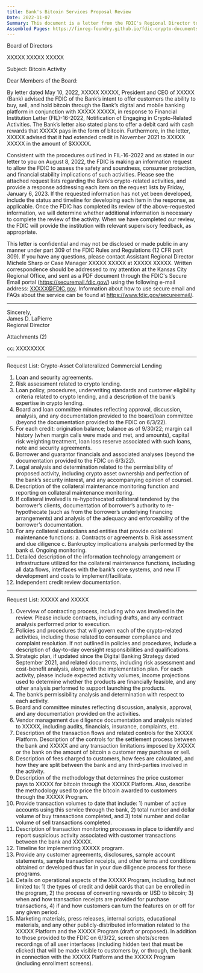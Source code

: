 ```yaml
---
title: Bank's Bitcoin Services Proposal Review
Date: 2022-11-07
Summary: This document is a letter from the FDIC's Regional Director to a bank's Board of Directors regarding the bank's notification about its intent to offer crypto-related activities. The bank had informed the FDIC of plans to offer customers the ability to buy, sell, and hold bitcoin through its digital and mobile banking platform in partnership with a third party, as well as a debit card with bitcoin rewards. The letter also notes the bank had extended credit to a crypto-related entity. Following procedures outlined in FIL-16-2022, the FDIC is requesting detailed information to assess the safety and soundness, consumer protection, and financial stability implications of these activities. The letter includes two comprehensive request lists - one focused on crypto-asset collateralized commercial lending (requesting loan agreements, risk assessments, policies, and monitoring procedures) and another focused on the bank's partnerships with third parties for bitcoin services (requesting contracts, policies, transaction flows, fee structures, and customer disclosures). (AI-generated)
Assembled Pages: https://finreg-foundry.github.io/fdic-crypto-documents//assets/assembled_pages/pause_letter_2022-11-07.pdf
---
```

Board of Directors

XXXXX XXXXX XXXXX

Subject: Bitcoin Activity

Dear Members of the Board:

By letter dated May 10, 2022, XXXXX XXXXX, President and CEO of XXXXX (Bank) advised the FDIC of the Bank’s intent to offer customers the ability to buy, sell, and hold bitcoin through the Bank’s digital and mobile banking platform in conjunction with XXXXX XXXXX, in response to Financial Institution Letter (FIL)-16-2022, Notification of Engaging in Crypto-Related Activities. The Bank’s letter also stated plans to offer a debit card with cash rewards that XXXXX pays in the form of bitcoin. Furthermore, in the letter, XXXXX advised that it had extended credit in November 2021 to XXXXX XXXXX in the amount of $XXXXX.

Consistent with the procedures outlined in FIL-16-2022 and as stated in our letter to you on August 8, 2022, the FDIC is making an information request to allow the FDIC to assess the safety and soundness, consumer protection, and financial stability implications of such activities. Please see the attached request lists regarding the Bank’s crypto-related activities, and provide a response addressing each item on the request lists by Friday, January 6, 2023. If the requested information has not yet been developed, include the status and timeline for developing each item in the response, as applicable. Once the FDIC has completed its review of the above-requested information, we will determine whether additional information is necessary to complete the review of the activity. When we have completed our review, the FDIC will provide the institution with relevant supervisory feedback, as appropriate.

This letter is confidential and may not be disclosed or made public in any manner under part 309 of the FDIC Rules and Regulations (12 CFR part 309). If you have any questions, please contact Assistant Regional Director Michele Sharp or Case Manager XXXXX XXXXX at XXXXX XXXXX. Written correspondence should be addressed to my attention at the Kansas City Regional Office, and sent as a PDF document through the FDIC's Secure Email portal (https://securemail.fdic.gov/) using the following e-mail address: XXXXX@FDIC.gov. Information about how to use secure email and FAQs about the service can be found at https://www.fdic.gov/secureemail/.

---

Sincerely,  
James D. LaPierre  
Regional Director  

Attachments (2)  

cc: XXXXXXXX

---

Request List: Crypto-Asset Collateralized Commercial Lending

1. Loan and security agreements.
2. Risk assessment related to crypto lending.
3. Loan policy, procedures, underwriting standards and customer eligibility criteria related to crypto lending, and a description of the bank’s expertise in crypto lending.
4. Board and loan committee minutes reflecting approval, discussion, analysis, and any documentation provided to the board/loan committee (beyond the documentation provided to the FDIC on 6/3/22).
5. For each credit: origination balance; balance as of 9/30/22; margin call history (when margin calls were made and met, and amounts), capital risk weighting treatment, loan loss reserve associated with such loans, note and security agreements.
6. Borrower and guarantor financials and associated analyses (beyond the documentation provided to the FDIC on 6/3/22).
7. Legal analysis and determination related to the permissibility of proposed activity, including crypto asset ownership and perfection of the bank’s security interest, and any accompanying opinion of counsel.
8. Description of the collateral maintenance monitoring function and reporting on collateral maintenance monitoring.
9. If collateral involved is re-hypothecated collateral tendered by the borrower’s clients, documentation of borrower’s authority to re-hypothecate (such as from the borrower’s underlying financing arrangements) and analysis of the adequacy and enforceability of the borrower’s documentation.
10. For any collateral custodians and entities that provide collateral maintenance functions:
    a. Contracts or agreements
    b. Risk assessment and due diligence
    c. Bankruptcy implications analysis performed by the bank
    d. Ongoing monitoring.
11. Detailed description of the information technology arrangement or infrastructure utilized for the collateral maintenance functions, including all data flows, interfaces with the bank’s core systems, and new IT development and costs to implement/facilitate.
12. Independent credit review documentation.

---

Request List: XXXXX and XXXXX

1. Overview of contracting process, including who was involved in the review. Please include contracts, including drafts, and any contract analysis performed prior to execution.
2. Policies and procedures that will govern each of the crypto-related activities, including those related to consumer compliance and complaint resolution. If not outlined in policies and procedures, include a description of day-to-day oversight responsibilities and qualifications.
3. Strategic plan, if updated since the Digital Banking Strategy dated September 2021, and related documents, including risk assessment and cost-benefit analysis, along with the implementation plan. For each activity, please include expected activity volumes, income projections used to determine whether the products are financially feasible, and any other analysis performed to support launching the products.
4. The bank’s permissibility analysis and determination with respect to each activity.
5. Board and committee minutes reflecting discussion, analysis, approval, and any documentation provided on the activities.
6. Vendor management due diligence documentation and analysis related to XXXXX, including audits, financials, insurance, complaints, etc.
7. Description of the transaction flows and related controls for the XXXXX Platform. Description of the controls for the settlement process between the bank and XXXXX and any transaction limitations imposed by XXXXX or the bank on the amount of bitcoin a customer may purchase or sell.
8. Description of fees charged to customers, how fees are calculated, and how they are split between the bank and any third-parties involved in the activity.
9. Description of the methodology that determines the price customer pays to XXXXX for bitcoin through the XXXXX Platform. Also, describe the methodology used to price the bitcoin awarded to customers through the XXXXX Program.
10. Provide transaction volumes to date that include: 1) number of active accounts using this service through the bank, 2) total number and dollar volume of buy transactions completed, and 3) total number and dollar volume of sell transactions completed.
11. Description of transaction monitoring processes in place to identify and report suspicious activity associated with customer transactions between the bank and XXXXX.
12. Timeline for implementing XXXXX program.
13. Provide any customer agreements, disclosures, sample account statements, sample transaction receipts, and other terms and conditions obtained or developed thus far in your due diligence process for these programs.
14. Details on operational aspects of the XXXXX Program, including, but not limited to: 1) the types of credit and debit cards that can be enrolled in the program, 2) the process of converting rewards or USD to bitcoin; 3) when and how transaction receipts are provided for purchase transactions, 4) if and how customers can turn the features on or off for any given period.
15. Marketing materials, press releases, internal scripts, educational materials, and any other publicly-distributed information related to the XXXXX Platform and the XXXXX Program (draft or proposed). In addition to those provided to the FDIC on 6/3/22, screen shots/screen recordings of all user interfaces (including hidden text that must be clicked) that will be made visible to customers by, or through, the bank in connection with the XXXXX Platform and the XXXXX Program (including enrollment screens).